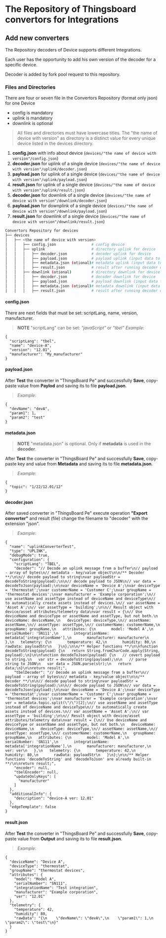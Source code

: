 # The Repository of Thingsboard convertors for Integrations

## Add new converters

The Repository decoders of Device supports different Integrations.

Each user has the opportunity to add his own version of the decoder for a specific device.

Decoder is added by fork pool request to this repository.

### Files and Directories

There are four or seven file in the Convertors Repository (format only json) for one Device 
- config is mandatory 
- uplink is mandatory
- downlink is optional

> All files and directories must have lowercase titles.
> The "the name of device with version" as directory is a distinct value for every unique device listed in the devices directory.

1. **config.json** with info about device (`devices/"the name of device with version"/config.json`)
2. **decoder.json** for uplink of a single device (`devices/"the name of device with version"/uplink/decoder.json`)
3. **payload.json** for uplink of a single device (`devices/"the name of device with version"/uplink/payload.json`)
4. **result.json** for uplink of a single device (`devices/"the name of device with version"/uplink/result.json`)
5. **decoder.json** for downlink of a single device (`devices/"the name of device with version"/downlink/decoder.json`)
6. **payload.json** for downplink of a single device (`devices/"the name of device with version"/downlink/payload.json`)
7. **result.json** for downlink of a single device (`devices/"the name of device with version"/downlink/result.json`)

 ```bash
Convertors Repository for devices
├── devices
│   ├── <the name of device with version>
│   │   ├── config.json                # config device
│   │   ├── uplink                     # directory uplink for device
│   │   │   ├── decoder.json           # decoder uplink for device
│   │   │   ├── payload.json           # payload uplink (input data to decoder) for device
│   │   │   ├── metadata.json (otional)# metadata uplink (input data to decoder) for device
│   │   │   ├── result.json            # result after running decoder uplink for device
│   │   ├── downlink (otional)         # directory downlink for device
│   │   │   ├── decoder.json           # decoder downlink for device
│   │   │   ├── payload.json           # payload downlink (input data to decoder) for device
│   │   │   ├── metadata.json (otional)# metadata downlink (input data to decoder) for device
│   │   │   ├── result.json            # result after running decoder downlink for device
```

#### config.json

There are next fields that must be set: scriptLang, name, version, manufacturer.

> **NOTE** "scriptLang" can be set: *"javaScript"* or *"tbel"*
> *Example*:

```json5
{
  "scriptLang": "tbel",
  "name": "device-A",
  "version": "12.01",
  "manufacturer": "My_manufacturer"
}
```

#### payload.json
After **Test** the converter in "ThingsBoard Pe" and successfully **Save**, copy-paste value from **Paylod** and saving its to file **payload.json**.

> *Example*:

```json5
{
  "devName": "devA",
  "param1": 1,
  "param2": "test"
}
```

#### metadata.json
> **NOTE** "metadata.json" is optional. Only if **metadata** is used in the **decoder**.

After **Test** the converter in "ThingsBoard Pe" and successfully **Save**, copy-paste key and value from **Metadata** and saving its to file **metadata.json**.

> *Example*:

```json5
{
  "topic": "1/22/12.01/12"
}
```

#### decoder.json
After saved converter in "ThingsBoard Pe" execute operation **"Export converter"** and result (file) change the filename to "decoder" with the extension "json".

> *Example*:

```json5
{
  "name": "uplinkConverterTest",
  "type": "UPLINK",
  "debugMode": true,
  "configuration": {
    "scriptLang": "TBEL",
    "decoder": "// Decode an uplink message from a buffer\n// payload - array of bytes\n// metadata - key/value object\n\n/** Decoder **/\n\n// decode payload to string\nvar payloadStr = decodeToString(payload);\n\n// decode payload to JSON\n// var data = decodeToJson(payload);\n\nvar deviceName = 'Device A';\nvar deviceType = 'thermostat';\nvar customerName = 'Customer C';\nvar groupName = 'thermostat devices';\nvar manufacturer = 'Example corporation';\n// use assetName and assetType instead of deviceName and deviceType\n// to automatically create assets instead of devices.\n// var assetName = 'Asset A';\n// var assetType = 'building';\n\n// Result object with device/asset attributes/telemetry data\nvar result = {\n// Use deviceName and deviceType or assetName and assetType, but not both.\n   deviceName: deviceName,\n   deviceType: deviceType,\n// assetName: assetName,\n// assetType: assetType,\n// customerName: customerName,\n   groupName: groupName,\n   attributes: {\n       model: 'Model A',\n       serialNumber: 'SN111',\n       integrationName: metadata['integrationName'],\n       manufacturer: manufacturer\n   },\n   telemetry: {\n       temperature: 42,\n       humidity: 80,\n       rawData: payloadStr\n   }\n};\n\n/** Helper functions **/\n\nfunction decodeToString(payload) {\n   return String.fromCharCode.apply(String, payload);\n}\n\nfunction decodeToJson(payload) {\n   // covert payload to string.\n   var str = decodeToString(payload);\n\n   // parse string to JSON\n   var data = JSON.parse(str);\n   return data;\n}\n\nreturn result;",
    "tbelDecoder": "// Decode an uplink message from a buffer\n// payload - array of bytes\n// metadata - key/value object\n\n/** Decoder **/\n\n// decode payload to string\nvar payloadStr = decodeToString(payload);\n\n// decode payload to JSON\n// var data = decodeToJson(payload);\n\nvar deviceName = 'Device A';\nvar deviceType = 'thermostat';\nvar customerName = 'Customer C';\nvar groupName = 'thermostat devices';\nvar manufacturer = 'Example corporation';\nvar ver = metadata.topic.split(\"/\")[2];\n// use assetName and assetType instead of deviceName and deviceType\n// to automatically create assets instead of devices.\n// var assetName = 'Asset A';\n// var assetType = 'building';\n\n// Result object with device/asset attributes/telemetry data\nvar result = {\n// Use deviceName and deviceType or assetName and assetType, but not both.\n   deviceName: deviceName,\n   deviceType: deviceType,\n// assetName: assetName,\n// assetType: assetType,\n// customerName: customerName,\n   groupName: groupName,\n   attributes: {\n       model: 'Model A',\n       serialNumber: 'SN111',\n       integrationName: metadata['integrationName'],\n       manufacturer: manufacturer,\n       ver: ver\n   },\n   telemetry: {\n       temperature: 42,\n       humidity: 80,\n       rawData: payloadStr\n   }\n};\n\n/** Helper functions 'decodeToString' and 'decodeToJson' are already built-in **/\n\nreturn result;",
    "encoder": null,
    "tbelEncoder": null,
    "updateOnlyKeys": [
      "manufacturer"
    ]
  },
  "additionalInfo": {
    "description": "device-A ver: 12.01"
  },
  "edgeTemplate": false
}
```

#### result.json
After **Test** the converter in "ThingsBoard Pe" and successfully **Save**, copy-paste value from **Output** and saving its to file **result.json**.

> *Example*:

```json5
{
  "deviceName": "Device A",
  "deviceType": "thermostat",
  "groupName": "thermostat devices",
  "attributes": {
    "model": "Model A",
    "serialNumber": "SN111",
    "integrationName": "Test integration",
    "manufacturer": "Example corporation",
    "ver": "12.01"
  },
  "telemetry": {
    "temperature": 42,
    "humidity": 80,
    "rawData": "{\n    \"devName\": \"devA\",\n    \"param1\": 1,\n    \"param2\": \"test\"\n}"
  }
}
```
